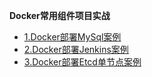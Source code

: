 **Docker常用组件项目实战**

*  [1.Docker部署MySql案例](doc/文档/项目搭建/Docker常用组件项目实战/list/1.Docker部署MySql案例/README)
*  [2.Docker部署Jenkins案例](doc/文档/项目搭建/Docker常用组件项目实战/list/2.Docker部署Jenkins案例/README)
*  [3.Docker部署Etcd单节点案例](doc/文档/项目搭建/Docker常用组件项目实战/list/3.Docker部署Etcd单节点案例/README)
